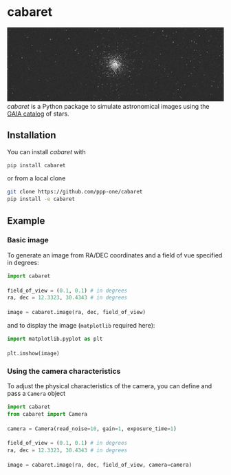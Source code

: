 # cabaret
![](example.jpg)
*cabaret* is a Python package to simulate astronomical images using the [GAIA catalog](https://en.wikipedia.org/wiki/Gaia_catalogues) of stars.
## Installation

You can install *cabaret* with

```bash
pip install cabaret
```

or from a local clone

```bash
git clone https://github.com/ppp-one/cabaret
pip install -e cabaret
```

## Example

### Basic image 

To generate an image from RA/DEC coordinates and a field of vue specified in degrees:

```python
import cabaret

field_of_view = (0.1, 0.1) # in degrees 
ra, dec = 12.3323, 30.4343 # in degrees

image = cabaret.image(ra, dec, field_of_view)
```

and to display the image (`matplotlib` required here):

```python
import matplotlib.pyplot as plt

plt.imshow(image)
```

### Using the camera characteristics

To  adjust the physical characteristics of the camera, you can define and pass a `Camera` object

```python
import cabaret
from cabaret import Camera

camera = Camera(read_noise=10, gain=1, exposure_time=1)

field_of_view = (0.1, 0.1) # in degrees
ra, dec = 12.3323, 30.4343 # in degrees

image = cabaret.image(ra, dec, field_of_view, camera=camera)
``` 